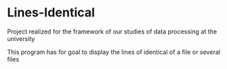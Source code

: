 # Lines-Identical

Project realized for the framework of our studies of data processing at the university

This program has for goal to display the lines of identical of a file or several files
